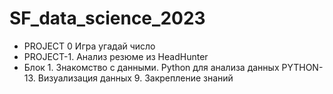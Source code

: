 # SF_data_science_2023

* PROJECT 0 Игра угадай число
* PROJECT-1. Анализ резюме из HeadHunter
* Блок 1. Знакомство с данными. Python для анализа данных  PYTHON-13. Визуализация данных  9. Закрепление знаний 
